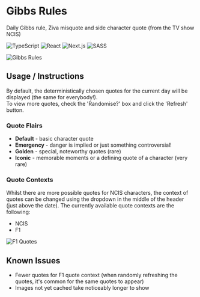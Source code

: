 # Gibbs Rules
Daily Gibbs rule, Ziva misquote and side character quote (from the TV show NCIS)

![TypeScript](https://img.shields.io/badge/typescript-%23007ACC.svg?style=for-the-badge&logo=typescript&logoColor=white)
![React](https://img.shields.io/badge/react-%2320232a.svg?style=for-the-badge&logo=react&logoColor=%2361DAFB)
![Next.js](https://img.shields.io/badge/Next.js-black?style=for-the-badge&logo=next.js&logoColor=white)
![SASS](https://img.shields.io/badge/SASS-hotpink.svg?style=for-the-badge&logo=SASS&logoColor=white)

![Gibbs Rules](https://pitsy.dev/Images/Projects/gibbsRules.png)

## Usage / Instructions
By default, the deterministically chosen quotes for the current day will be displayed (the same for everybody!).  
To view more quotes, check the 'Randomise?' box and click the 'Refresh' button.

### Quote Flairs
* **Default** - basic character quote
* **Emergency** - danger is implied or just something controversial!
* **Golden** - special, noteworthy quotes (rare) 
* **Iconic** - memorable moments or a defining quote of a character (very rare)

### Quote Contexts
Whilst there are more possible quotes for NCIS characters, the context of quotes can be changed using the dropdown in the middle of the header (just above the date). The currently available quote contexts are the following:
* NCIS
* F1

![F1 Quotes](https://pitsy.dev/Images/Projects/f1Quotes.png)

## Known Issues
* Fewer quotes for F1 quote context (when randomly refreshing the quotes, it's common for the same quotes to appear)
* Images not yet cached take noticeably longer to show
